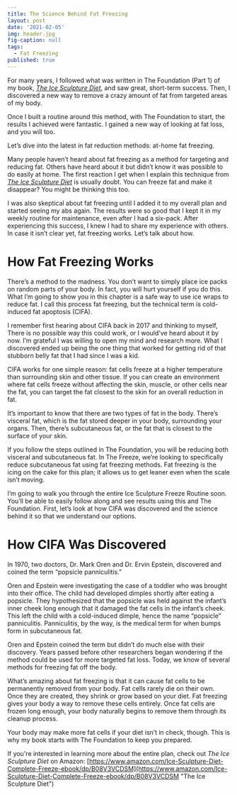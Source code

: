 ```yaml
---
title: The Science Behind Fat Freezing
layout: post
date: '2021-02-05'
img: header.jpg
fig-caption: null
tags:
  - Fat Freezing
published: true
---
```

For many years, I followed what was written in The Foundation (Part 1) of my book, <em>[The Ice Sculpture Diet](https://www.amazon.com/Ice-Sculpture-Diet-Complete-Freeze-ebook/dp/B08V3VCDSM "The Ice Sculpture Diet")</em>, and saw great, short-term success. Then, I discovered a new way to remove a crazy amount of fat from targeted areas of my body.

Once I built a routine around this method, with The Foundation to start, the results I achieved were fantastic. I gained a new way of looking at fat loss, and you will too. 

Let’s dive into the latest in fat reduction methods: at-home fat freezing.

Many people haven’t heard about fat freezing as a method for targeting and reducing fat. Others have heard about it but didn’t know it was possible to do easily at home. The first reaction I get when I explain this technique from <em>[The Ice Sculpture Diet](https://www.amazon.com/Ice-Sculpture-Diet-Complete-Freeze-ebook/dp/B08V3VCDSM "The Ice Sculpture Diet")</em> is usually doubt. You can freeze fat and make it disappear? You might be thinking this too.

I was also skeptical about fat freezing until I added it to my overall plan and started seeing my abs again. The results were so good that I kept it in my weekly routine for maintenance, even after I had a six-pack. After experiencing this success, I knew I had to share my experience with others. In case it isn’t clear yet, fat freezing works. Let’s talk about how.

# How Fat Freezing Works

There’s a method to the madness. You don’t want to simply place ice packs on random parts of your body. In fact, you will hurt yourself if you do this. What I’m going to show you in this chapter is a safe way to use ice wraps to reduce fat. I call this process fat freezing, but the technical term is cold-induced fat apoptosis (CIFA).

I remember first hearing about CIFA back in 2017 and thinking to myself, There is no possible way this could work, or I would’ve heard about it by now. I’m grateful I was willing to open my mind and research more. What I discovered ended up being the one thing that worked for getting rid of that stubborn belly fat that I had since I was a kid.

CIFA works for one simple reason: fat cells freeze at a higher temperature than surrounding skin and other tissue. If you can create an environment where fat cells freeze without affecting the skin, muscle, or other cells near the fat, you can target the fat closest to the skin for an overall reduction in fat.

It’s important to know that there are two types of fat in the body. There’s visceral fat, which is the fat stored deeper in your body, surrounding your organs. Then, there’s subcutaneous fat, or the fat that is closest to the surface of your skin.

If you follow the steps outlined in The Foundation, you will be reducing both visceral and subcutaneous fat. In The Freeze, we’re looking to specifically reduce subcutaneous fat using fat freezing methods. Fat freezing is the icing on the cake for this plan; it allows us to get leaner even when the scale isn’t moving.

I’m going to walk you through the entire Ice Sculpture Freeze Routine soon. You’ll be able to easily follow along and see results using this and The Foundation. First, let’s look at how CIFA was discovered and the science behind it so that we understand our options.

# How CIFA Was Discovered

In 1970, two doctors, Dr. Mark Oren and Dr. Ervin Epstein, discovered and coined the term “popsicle panniculitis.”

Oren and Epstein were investigating the case of a toddler who was brought into their office. The child had developed dimples shortly after eating a popsicle. They hypothesized that the popsicle was held against the infant’s inner cheek long enough that it damaged the fat cells in the infant’s cheek. This left the child with a cold-induced dimple, hence the name “popsicle” panniculitis. Panniculitis, by the way, is the medical term for when bumps form in subcutaneous fat.

Oren and Epstein coined the term but didn’t do much else with their discovery. Years passed before other researchers began wondering if the method could be used for more targeted fat loss. Today, we know of several methods for freezing fat off the body.

What’s amazing about fat freezing is that it can cause fat cells to be permanently removed from your body. Fat cells rarely die on their own. Once they are created, they shrink or grow based on your diet. Fat freezing gives your body a way to remove these cells entirely.
Once fat cells are frozen long enough, your body naturally begins to remove them through its cleanup process.

Your body may make more fat cells if your diet isn’t in check, though. This is why my book starts with The Foundation to keep you prepared.

If you're interested in learning more about the entire plan, check out <em>The Ice Sculpture Diet</em> on Amazon:
[https://www.amazon.com/Ice-Sculpture-Diet-Complete-Freeze-ebook/dp/B08V3VCDSM](https://www.amazon.com/Ice-Sculpture-Diet-Complete-Freeze-ebook/dp/B08V3VCDSM "The Ice Sculpture Diet")
